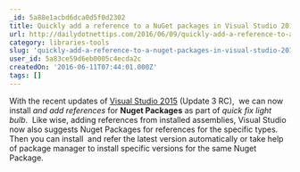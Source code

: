 ```yaml
---
_id: 5a88e1acbd6dca0d5f0d2302
title: Quickly add a reference to a NuGet packages in Visual Studio 2015
url: http://dailydotnettips.com/2016/06/09/quickly-add-a-reference-to-a-nuget-packages-in-visual-studio-2015/
category: libraries-tools
slug: 'quickly-add-a-reference-to-a-nuget-packages-in-visual-studio-2015'
user_id: 5a83ce59d6eb0005c4ecda2c
createdOn: '2016-06-11T07:44:01.000Z'
tags: []
---
```


With the recent updates of <a href="http://dailydotnettips.com/category/visual-studio/" target="_blank">Visual Studio 2015</a> (Update 3 RC),  we can now install <em>and add references</em> for <strong>Nuget Packages</strong> as part of <em>quick fix light bulb</em>.  Like wise, adding references from installed assemblies, Visual Studio now also suggests Nuget Packages for references for the specific types. Then you can install  and refer the latest version automatically or take help of package manager to install specific versions for the same Nuget Package.

